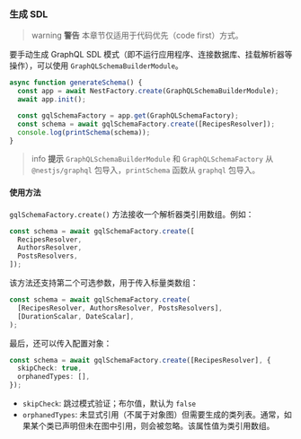 ### 生成 SDL

> warning **警告** 本章节仅适用于代码优先（code first）方式。

要手动生成 GraphQL SDL 模式（即不运行应用程序、连接数据库、挂载解析器等操作），可以使用 `GraphQLSchemaBuilderModule`。

```typescript
async function generateSchema() {
  const app = await NestFactory.create(GraphQLSchemaBuilderModule);
  await app.init();

  const gqlSchemaFactory = app.get(GraphQLSchemaFactory);
  const schema = await gqlSchemaFactory.create([RecipesResolver]);
  console.log(printSchema(schema));
}
```

> info **提示** `GraphQLSchemaBuilderModule` 和 `GraphQLSchemaFactory` 从 `@nestjs/graphql` 包导入，`printSchema` 函数从 `graphql` 包导入。

#### 使用方法

`gqlSchemaFactory.create()` 方法接收一个解析器类引用数组。例如：

```typescript
const schema = await gqlSchemaFactory.create([
  RecipesResolver,
  AuthorsResolver,
  PostsResolvers,
]);
```

该方法还支持第二个可选参数，用于传入标量类数组：

```typescript
const schema = await gqlSchemaFactory.create(
  [RecipesResolver, AuthorsResolver, PostsResolvers],
  [DurationScalar, DateScalar],
);
```

最后，还可以传入配置对象：

```typescript
const schema = await gqlSchemaFactory.create([RecipesResolver], {
  skipCheck: true,
  orphanedTypes: [],
});
```

- `skipCheck`: 跳过模式验证；布尔值，默认为 `false`
- `orphanedTypes`: 未显式引用（不属于对象图）但需要生成的类列表。通常，如果某个类已声明但未在图中引用，则会被忽略。该属性值为类引用数组。